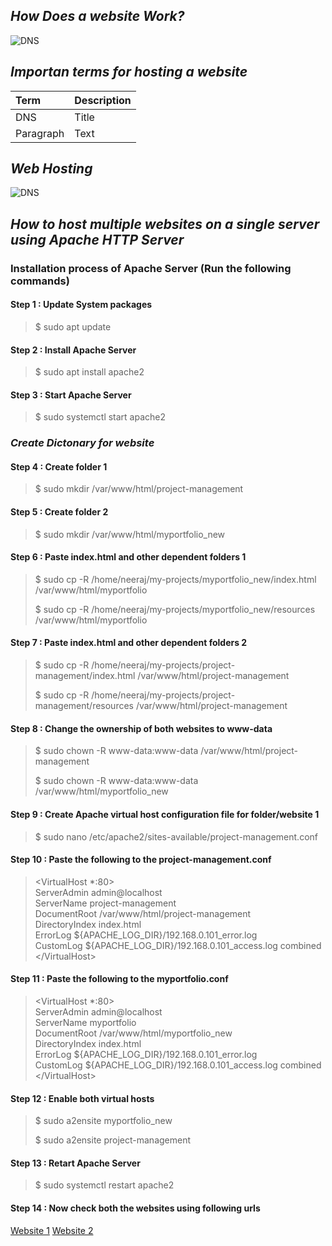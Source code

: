 ## _How Does a website Work?_
![DNS](https://www.thesslstore.com/blog/wp-content/uploads/2019/04/DNS-Diagram.png "dns")
## _Importan terms for hosting a website_
| Term        | Description |
| :---------- | ----------- |
| DNS         | Title       |
| Paragraph   | Text        |
## _Web Hosting_
![DNS](https://www.website.com/img/skin/what_is_web_hosting.webp "dns")
## _How to host multiple websites on a single server using Apache HTTP Server_
### Installation process of Apache Server (Run the following commands)
#### Step 1 : Update System packages
> $ sudo apt update
#### Step 2 : Install Apache Server
> $ sudo apt install apache2
#### Step 3 : Start Apache Server
> $ sudo systemctl start apache2
### _Create Dictonary for website_
#### Step 4 : Create folder 1
> $ sudo mkdir /var/www/html/project-management
#### Step 5 : Create folder 2
> $ sudo mkdir /var/www/html/myportfolio_new
#### Step 6 : Paste index.html and other dependent folders 1
> $ sudo cp -R /home/neeraj/my-projects/myportfolio_new/index.html /var/www/html/myportfolio
>
> $ sudo cp -R /home/neeraj/my-projects/myportfolio_new/resources /var/www/html/myportfolio
#### Step 7 : Paste index.html and other dependent folders 2
> $ sudo cp -R /home/neeraj/my-projects/project-management/index.html /var/www/html/project-management
>
> $ sudo cp -R /home/neeraj/my-projects/project-management/resources /var/www/html/project-management
#### Step 8 : Change the ownership of both websites to www-data
> $ sudo chown -R www-data:www-data /var/www/html/project-management
>
> $ sudo chown -R www-data:www-data /var/www/html/myportfolio_new
#### Step 9 : Create Apache virtual host configuration file for folder/website 1
> $ sudo nano /etc/apache2/sites-available/project-management.conf
#### Step 10 : Paste the following to the project-management.conf
> &#60;VirtualHost *:80&#62;<br/>
ServerAdmin admin@localhost<br/>
ServerName  project-management<br/>
DocumentRoot /var/www/html/project-management<br/>
DirectoryIndex index.html<br/>
ErrorLog ${APACHE_LOG_DIR}/192.168.0.101_error.log<br/>
CustomLog ${APACHE_LOG_DIR}/192.168.0.101_access.log combined<br/>
&#60;/VirtualHost&#62;
#### Step 11 : Paste the following to the myportfolio.conf
> &#60;VirtualHost *:80&#62;<br/>
ServerAdmin admin@localhost<br/>
ServerName  myportfolio<br/>
DocumentRoot /var/www/html/myportfolio_new<br/>
DirectoryIndex index.html<br/>
ErrorLog ${APACHE_LOG_DIR}/192.168.0.101_error.log<br/>
CustomLog ${APACHE_LOG_DIR}/192.168.0.101_access.log combined<br/>
&#60;/VirtualHost&#62;
#### Step 12 : Enable both virtual hosts
> $ sudo a2ensite myportfolio_new
>
> $ sudo a2ensite project-management
#### Step 13 : Retart Apache Server
> $ sudo systemctl restart apache2
#### Step 14 : Now check both the websites using following urls
[Website 1](http://192.168.31.14/project-management)
[Website 2](http://192.168.31.14/myportfolio)
